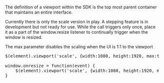 <div class="description">
<p>The definition of a viewport within the SDK is the top most parent container that maintains an entire interface.</p>

<p>Currently there is only the scale version in play.  A stepping feature is in development but not ready for use.  While the call triggers only once, place it as a part of the window.resize listener to continually trigger when the window is resized. </p>

<p>The max parameter disables the scaling when the UI is 1:1 to the viewport</p>
</div>

<pre class="code hidden">
$(element).viewport('scale', {width:1080, height:1920, max:true});

window.onresize = function(event) {
    $(element).viewport('scale', {width:1080, height:1920, max:true});
}  
</pre>